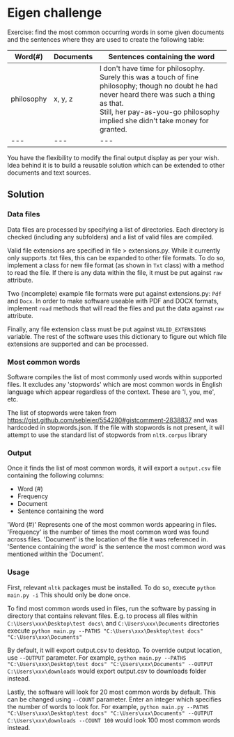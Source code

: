 # Eigen challenge

Exercise: find the most common occurring words in some given documents and the sentences where they are used to create the following table:

| Word(#) | Documents | Sentences containing the word |
|----------|----------------|--------|
| philosophy | x, y, z | I don't have time for philosophy. <br/> Surely this was a touch of fine philosophy; though no doubt he had never heard there was such a thing as that. <br/> Still, her pay-as-you-go philosophy implied she didn't take money for granted. |
| --- | --- | --- |

You have the flexibility to modify the final output display as per your wish. Idea behind it is to build a reusable solution which can be extended to other documents and text sources.

## Solution

### Data files
Data files are processed by specifying a list of directories. Each directory is checked (including any subfolders) and a list of valid files are compiled.

Valid file extensions are specified in file > extensions.py. While it currently only supports .txt files, this can be expanded to other file formats. To do so, implement a class for new file format (as shown in `Txt` class) with a method to read the file. If there is any data within the file, it must be put against `raw` attribute.

Two (incomplete) example file formats were put against extensions.py: `Pdf` and `Docx`. In order to make software useable with PDF and DOCX formats, implement `read` methods that will read the files and put the data against `raw` attribute.

Finally, any file extension class must be put against `VALID_EXTENSIONS` variable. The rest of the software uses this dictionary to figure out which file extensions are supported and can be processed.

### Most common words
Software compiles the list of most commonly used words within supported files. It excludes any 'stopwords' which are most common words in English language which appear regardless of the context. These are 'I, you, me', etc.

The list of stopwords were taken from https://gist.github.com/sebleier/554280#gistcomment-2838837 and was hardcoded in stopwords.json. If the file with stopwords is not present, it will attempt to use the standard list of stopwords from `nltk.corpus` library

### Output
Once it finds the list of most common words, it will export a `output.csv` file containing the following columns:
 - Word (#)
 - Frequency
 - Document
 - Sentence containing the word

'Word (#)' Represents one of the most common words appearing in files.
'Frequency' is the number of times the most common word was found across files.
'Document' is the location of the file it was referenced in.
'Sentence containing the word' is the sentence the most common word was mentioned within the 'Document'.

### Usage
First, relevant `nltk` packages must be installed. To do so, execute
`python main.py -i`
This should only be done once.

To find most common words used in files, run the software by passing in directory that contains relevant files. E.g. to process all files within `C:\Users\xxx\Desktop\test docs\` and `C:\Users\xxx\Documents` directories execute
`python main.py --PATHS "C:\Users\xxx\Desktop\test docs" "C:\Users\xxx\Documents"`

By default, it will export output.csv to desktop. To override output location, use `--OUTPUT` parameter. For example,
`python main.py --PATHS "C:\Users\xxx\Desktop\test docs" "C:\Users\xxx\Documents" --OUTPUT C:\Users\xxx\downloads`
would export output.csv to downloads folder instead.

Lastly, the software will look for 20 most common words by default. This can be changed using `--COUNT` parameter. Enter an integer which specifies the number of words to look for. For example,
`python main.py --PATHS "C:\Users\xxx\Desktop\test docs" "C:\Users\xxx\Documents" --OUTPUT C:\Users\xxx\downloads --COUNT 100`
would look 100 most common words instead.
